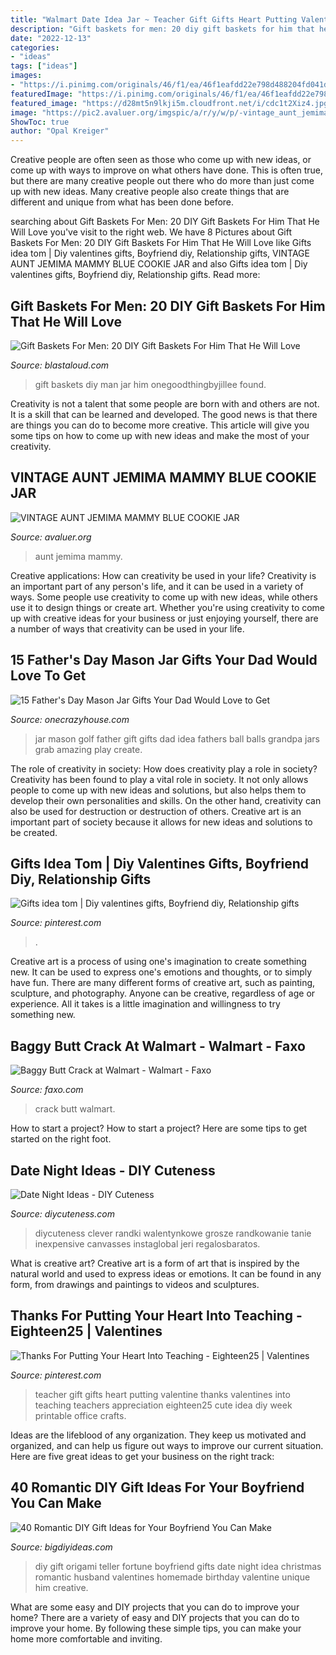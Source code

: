 ```yaml
---
title: "Walmart Date Idea Jar ~ Teacher Gift Gifts Heart Putting Valentine Thanks Valentines Into Teaching Teachers Appreciation Eighteen25 Cute Idea Diy Week Printable Office Crafts"
description: "Gift baskets for men: 20 diy gift baskets for him that he will love"
date: "2022-12-13"
categories:
- "ideas"
tags: ["ideas"]
images:
- "https://i.pinimg.com/originals/46/f1/ea/46f1eafdd22e798d488204fd041d9947.jpg"
featuredImage: "https://i.pinimg.com/originals/46/f1/ea/46f1eafdd22e798d488204fd041d9947.jpg"
featured_image: "https://d28mt5n9lkji5m.cloudfront.net/i/cdc1t2Xiz4.jpg"
image: "https://pic2.avaluer.org/imgspic/a/r/y/w/p/-vintage_aunt_jemima_mammy_blue_cookie_jar-3_27.jpg"
ShowToc: true
author: "Opal Kreiger"
---
```



Creative people are often seen as those who come up with new ideas, or come up with ways to improve on what others have done. This is often true, but there are many creative people out there who do more than just come up with new ideas. Many creative people also create things that are different and unique from what has been done before.

	

		
searching about Gift Baskets For Men: 20 DIY Gift Baskets For Him That He Will Love you've visit to the right web. We have 8 Pictures about Gift Baskets For Men: 20 DIY Gift Baskets For Him That He Will Love like Gifts idea tom | Diy valentines gifts, Boyfriend diy, Relationship gifts, VINTAGE AUNT JEMIMA MAMMY BLUE COOKIE JAR and also Gifts idea tom | Diy valentines gifts, Boyfriend diy, Relationship gifts. Read more:
		
    
## Gift Baskets For Men: 20 DIY Gift Baskets For Him That He Will Love

<img loading=lazy src="https://blastaloud.com/wp-content/uploads/2018/10/Man-Food-in-a-Jar.jpg" onerror="this.onerror=null;this.src='https://tse4.mm.bing.net/th?id=OIP.Atbcc5tMuwdKtwne21Og5wAAAA&amp;pid=15.1';" alt="Gift Baskets For Men: 20 DIY Gift Baskets For Him That He Will Love">

_Source: blastaloud.com_

>gift baskets diy man jar him onegoodthingbyjillee found. 

	

Creativity is not a talent that some people are born with and others are not. It is a skill that can be learned and developed. The good news is that there are things you can do to become more creative. This article will give you some tips on how to come up with new ideas and make the most of your creativity.

    
## VINTAGE AUNT JEMIMA MAMMY BLUE COOKIE JAR

<img loading=lazy src="https://pic2.avaluer.org/imgspic/a/r/y/w/p/-vintage_aunt_jemima_mammy_blue_cookie_jar-3_27.jpg" onerror="this.onerror=null;this.src='https://tse2.mm.bing.net/th?id=OIP.0NRXSa4pTnqRxbvfxh_DDAHaJ4&amp;pid=15.1';" alt="VINTAGE AUNT JEMIMA MAMMY BLUE COOKIE JAR">

_Source: avaluer.org_

>aunt jemima mammy. 

	

Creative applications: How can creativity be used in your life?
Creativity is an important part of any person's life, and it can be used in a variety of ways. Some people use creativity to come up with new ideas, while others use it to design things or create art. Whether you're using creativity to come up with creative ideas for your business or just enjoying yourself, there are a number of ways that creativity can be used in your life.

    
## 15 Father&#039;s Day Mason Jar Gifts Your Dad Would Love To Get

<img loading=lazy src="https://cdn.onecrazyhouse.com/wp-content/uploads/2017/05/golf-jar.jpg" onerror="this.onerror=null;this.src='https://tse1.mm.bing.net/th?id=OIP.5m_nghfuVup414aBAHjruQHaNC&amp;pid=15.1';" alt="15 Father&#039;s Day Mason Jar Gifts Your Dad Would Love to Get">

_Source: onecrazyhouse.com_

>jar mason golf father gift gifts dad idea fathers ball balls grandpa jars grab amazing play create. 

	

The role of creativity in society: How does creativity play a role in society?
Creativity has been found to play a vital role in society. It not only allows people to come up with new ideas and solutions, but also helps them to develop their own personalities and skills. On the other hand, creativity can also be used for destruction or destruction of others. Creative art is an important part of society because it allows for new ideas and solutions to be created.

    
## Gifts Idea Tom | Diy Valentines Gifts, Boyfriend Diy, Relationship Gifts

<img loading=lazy src="https://i.pinimg.com/originals/46/f1/ea/46f1eafdd22e798d488204fd041d9947.jpg" onerror="this.onerror=null;this.src='https://tse3.mm.bing.net/th?id=OIP.63GL46fPlB1tIUysS6TPVQHaLG&amp;pid=15.1';" alt="Gifts idea tom | Diy valentines gifts, Boyfriend diy, Relationship gifts">

_Source: pinterest.com_

>. 

	

Creative art is a process of using one's imagination to create something new. It can be used to express one's emotions and thoughts, or to simply have fun. There are many different forms of creative art, such as painting, sculpture, and photography. Anyone can be creative, regardless of age or experience. All it takes is a little imagination and willingness to try something new.

    
## Baggy Butt Crack At Walmart - Walmart - Faxo

<img loading=lazy src="https://d28mt5n9lkji5m.cloudfront.net/i/cdc1t2Xiz4.jpg" onerror="this.onerror=null;this.src='https://tse3.mm.bing.net/th?id=OIP.JTTrvR0pOkodrt-2x7qhCAAAAA&amp;pid=15.1';" alt="Baggy Butt Crack at Walmart - Walmart - Faxo">

_Source: faxo.com_

>crack butt walmart. 

	

How to start a project?
How to start a project? Here are some tips to get started on the right foot.

    
## Date Night Ideas - DIY Cuteness

<img loading=lazy src="https://diycuteness.com/wp-content/uploads/2019/12/Date-Night-Ideas-1.jpg" onerror="this.onerror=null;this.src='https://tse1.mm.bing.net/th?id=OIP.BLRz4yDlEt1Y5CnMcWkmYgHaJ4&amp;pid=15.1';" alt="Date Night Ideas - DIY Cuteness">

_Source: diycuteness.com_

>diycuteness clever randki walentynkowe grosze randkowanie tanie inexpensive canvasses instaglobal jeri regalosbaratos. 

	

What is creative art?
Creative art is a form of art that is inspired by the natural world and used to express ideas or emotions. It can be found in any form, from drawings and paintings to videos and sculptures.

    
## Thanks For Putting Your Heart Into Teaching - Eighteen25 | Valentines

<img loading=lazy src="https://i.pinimg.com/originals/75/bf/83/75bf831bc4c6b38cbb16bf3c237bd95d.jpg" onerror="this.onerror=null;this.src='https://tse2.mm.bing.net/th?id=OIP.dgxjobrtu1BxEohU6tYX5AHaLH&amp;pid=15.1';" alt="Thanks For Putting Your Heart Into Teaching - Eighteen25 | Valentines">

_Source: pinterest.com_

>teacher gift gifts heart putting valentine thanks valentines into teaching teachers appreciation eighteen25 cute idea diy week printable office crafts. 

	

Ideas are the lifeblood of any organization. They keep us motivated and organized, and can help us figure out ways to improve our current situation. Here are five great ideas to get your business on the right track: 

    
## 40 Romantic DIY Gift Ideas For Your Boyfriend You Can Make

<img loading=lazy src="http://www.bigdiyideas.com/wp-content/uploads/2015/06/origami-fortune-teller-date-gift-idea-diy-1.jpg" onerror="this.onerror=null;this.src='https://tse1.mm.bing.net/th?id=OIP.78RRw5RweWBg-H30wuM6EQHaLH&amp;pid=15.1';" alt="40 Romantic DIY Gift Ideas for Your Boyfriend You Can Make">

_Source: bigdiyideas.com_

>diy gift origami teller fortune boyfriend gifts date night idea christmas romantic husband valentines homemade birthday valentine unique him creative. 

	

What are some easy and DIY projects that you can do to improve your home?
There are a variety of easy and DIY projects that you can do to improve your home. By following these simple tips, you can make your home more comfortable and inviting.

